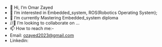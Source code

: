 - 👋 Hi, I’m Omar Zayed
- 👀 I’m interested in Embedded_system, ROS(Robotics Operating System);
- 🌱 I’m currently Mastering Embedded_system diploma
- //💞️ I’m looking to collaborate on ...
- 📫 How to reach me:-
- Email: ozayed2023@gmail.com
- Linkedin: 

<!---
OZayed2023/OZayed2023 is a ✨ special ✨ repository because its `README.md` (this file) appears on your GitHub profile.
You can click the Preview link to take a look at your changes.
--->
